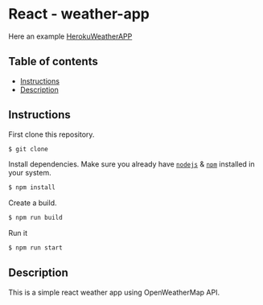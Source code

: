 # React - weather-app
Here an example [HerokuWeatherAPP](https://test22224123.herokuapp.com/)
## Table of contents
* [Instructions](#Instructions)
* [Description](#Description)


## Instructions

First clone this repository.
```bash
$ git clone 
```

Install dependencies. Make sure you already have [`nodejs`](https://nodejs.org/en/) & [`npm`](https://www.npmjs.com/) installed in your system.
```bash
$ npm install 
```
Create a build.
```bash
$ npm run build 
```

Run it
```bash
$ npm run start 
```

## Description
This is a simple react weather app using OpenWeatherMap API.

